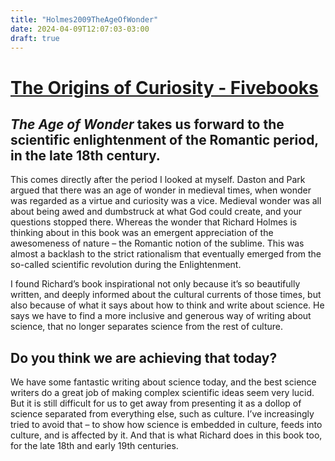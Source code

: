 ```yaml
---
title: "Holmes2009TheAgeOfWonder"
date: 2024-04-09T12:07:03-03:00
draft: true
---
```


# [The Origins of Curiosity - Fivebooks](https://fivebooks.com/best-books/philip-ball-on-the-origins-of-curiosity/)

## *The Age of Wonder* takes us forward to the scientific enlightenment of the Romantic period, in the late 18th century.

This comes directly after the period I looked at myself. Daston and Park argued that there was an age of wonder in medieval times, when wonder was regarded as a virtue and curiosity was a vice. Medieval wonder was all about being awed and dumbstruck at what God could create, and your questions stopped there. Whereas the wonder that Richard Holmes is thinking about in this book was an emergent appreciation of the awesomeness of nature – the Romantic notion of the sublime. This was almost a backlash to the strict rationalism that eventually emerged from the so-called scientific revolution during the Enlightenment.

I found Richard’s book inspirational not only because it’s so beautifully written, and deeply informed about the cultural currents of those times, but also because of what it says about how to think and write about science. He says we have to find a more inclusive and generous way of writing about science, that no longer separates science from the rest of culture.

## Do you think we are achieving that today?

We have some fantastic writing about science today, and the best science writers do a great job of making complex scientific ideas seem very lucid. But it is still difficult for us to get away from presenting it as a dollop of science separated from everything else, such as culture. I’ve increasingly tried to avoid that – to show how science is embedded in culture, feeds into culture, and is affected by it. And that is what Richard does in this book too, for the late 18th and early 19th centuries.
